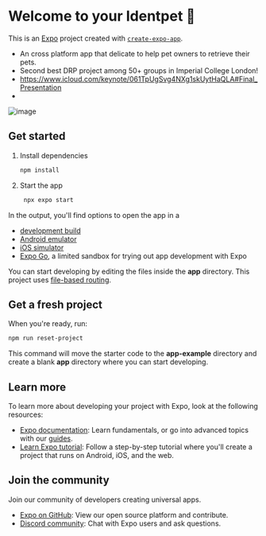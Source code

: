 # Welcome to your Identpet 👋

This is an [Expo](https://expo.dev) project created with [`create-expo-app`](https://www.npmjs.com/package/create-expo-app).
* An cross platform app that delicate to help pet owners to retrieve their pets.
* Second best DRP project among 50+ groups in Imperial College London!
* https://www.icloud.com/keynote/061TpUgSvg4NXg1skUytHaQLA#Final_Presentation
* 
![image](https://github.com/CHSTROKIN/IdentPet-Client/assets/34977913/350826a6-fa0e-4264-9118-94a21b573787)


## Get started

1. Install dependencies

   ```bash
   npm install
   ```

2. Start the app

   ```bash
    npx expo start
   ```

In the output, you'll find options to open the app in a

- [development build](https://docs.expo.dev/develop/development-builds/introduction/)
- [Android emulator](https://docs.expo.dev/workflow/android-studio-emulator/)
- [iOS simulator](https://docs.expo.dev/workflow/ios-simulator/)
- [Expo Go](https://expo.dev/go), a limited sandbox for trying out app development with Expo

You can start developing by editing the files inside the **app** directory. This project uses [file-based routing](https://docs.expo.dev/router/introduction).

## Get a fresh project

When you're ready, run:

```bash
npm run reset-project
```

This command will move the starter code to the **app-example** directory and create a blank **app** directory where you can start developing.

## Learn more

To learn more about developing your project with Expo, look at the following resources:

- [Expo documentation](https://docs.expo.dev/): Learn fundamentals, or go into advanced topics with our [guides](https://docs.expo.dev/guides).
- [Learn Expo tutorial](https://docs.expo.dev/tutorial/introduction/): Follow a step-by-step tutorial where you'll create a project that runs on Android, iOS, and the web.

## Join the community

Join our community of developers creating universal apps.

- [Expo on GitHub](https://github.com/expo/expo): View our open source platform and contribute.
- [Discord community](https://chat.expo.dev): Chat with Expo users and ask questions.
